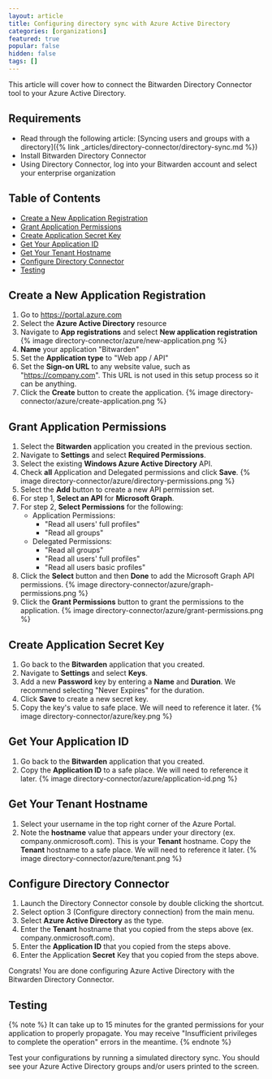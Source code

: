 ```yaml
---
layout: article
title: Configuring directory sync with Azure Active Directory
categories: [organizations]
featured: true
popular: false
hidden: false
tags: []
---
```


This article will cover how to connect the Bitwarden Directory Connector tool to your Azure Active Directory.

## Requirements

- Read through the following article: [Syncing users and groups with a directory]({% link _articles/directory-connector/directory-sync.md %})
- Install Bitwarden Directory Connector
- Using Directory Connector, log into your Bitwarden account and select your enterprise organization

## Table of Contents

- [Create a New Application Registration](#create-a-new-application-registration)
- [Grant Application Permissions](#grant-application-permissions)
- [Create Application Secret Key](#create-application-secret-key)
- [Get Your Application ID](#get-your-application-id)
- [Get Your Tenant Hostname](#get-your-tenant-hostname)
- [Configure Directory Connector](#configure-directory-connector)
- [Testing](#testing)


## Create a New Application Registration

1. Go to <https://portal.azure.com>
2. Select the **Azure Active Directory** resource
3. Navigate to **App registrations** and select **New application registration**
   {% image directory-connector/azure/new-application.png %}
4. **Name** your application "Bitwarden"
5. Set the **Application type** to "Web app / API" 
6. Set the **Sign-on URL** to any website value, such as "https://company.com". This URL is not used in this setup process so it can be anything.
7. Click the **Create** button to create the application.
   {% image directory-connector/azure/create-application.png %}

## Grant Application Permissions

1. Select the **Bitwarden** application you created in the previous section.
2. Navigate to **Settings** and select **Required Permissions**.
3. Select the existing **Windows Azure Active Directory** API.
4. Check **all** Application and Delegated permissions and click **Save**.
   {% image directory-connector/azure/directory-permissions.png %}
5. Select the **Add** button to create a new API permission set.
6. For step 1, **Select an API** for **Microsoft Graph**.
7. For step 2, **Select Permissions** for the following:
   - Application Permissions:
     - "Read all users' full profiles"
     - "Read all groups"
   - Delegated Permissions:
     - "Read all groups"
     - "Read all users' full profiles"
     - "Read all users basic profiles"
8. Click the **Select** button and then **Done** to add the Microsoft Graph API permissions.
   {% image directory-connector/azure/graph-permissions.png %}
9. Click the **Grant Permissions** button to grant the permissions to the application.
   {% image directory-connector/azure/grant-permissions.png %}

## Create Application Secret Key

1. Go back to the **Bitwarden** application that you created.
2. Navigate to **Settings** and select **Keys**.
3. Add a new **Password** key by entering a **Name** and **Duration**. We recommend selecting "Never Expires" for the duration.
4. Click **Save** to create a new secret key.
5. Copy the key's value to safe place. We will need to reference it later.
   {% image directory-connector/azure/key.png %}

## Get Your Application ID

1. Go back to the **Bitwarden** application that you created.
2. Copy the **Application ID** to a safe place.  We will need to reference it later.
   {% image directory-connector/azure/application-id.png %}

## Get Your Tenant Hostname

1. Select your username in the top right corner of the Azure Portal.
2. Note the **hostname** value that appears under your directory (ex. company.onmicrosoft.com). This is your **Tenant** hostname. Copy the **Tenant** hostname to a safe place. We will need to reference it later.
   {% image directory-connector/azure/tenant.png %}

## Configure Directory Connector

1. Launch the Directory Connector console by double clicking the shortcut. 
2. Select option 3 (Configure directory connection) from the main menu.
3. Select **Azure Active Directory** as the type.
6. Enter the **Tenant** hostname that you copied from the steps above (ex. company.onmicrosoft.com).
7. Enter the **Application ID** that you copied from the steps above.
8. Enter the Application **Secret** Key that you copied from the steps above.

Congrats! You are done configuring Azure Active Directory with the Bitwarden Directory Connector.

## Testing


{% note %}
It can take up to 15 minutes for the granted permissions for your application to properly propagate. You may receive "Insufficient privileges to complete the operation" errors in the meantime.
{% endnote %}

Test your configurations by running a simulated directory sync. You should see your Azure Active Directory groups and/or users printed to the screen.
